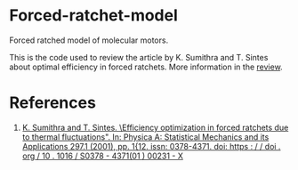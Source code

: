 # Forced-ratchet-model
Forced ratched model of molecular motors.

This is the code used to review the article by K. Sumithra and T. Sintes about optimal efficiency in forced ratchets. More information in the [review](https://github.com/agimenezromero/Forced-ratchet-model/blob/master/Review.pdf).

# References 

1. [K. Sumithra and T. Sintes. \Efficiency optimization in forced ratchets due to thermal fluctuations". In: Physica A: Statistical Mechanics and its Applications 297.1 (2001), pp. 1{12. issn: 0378-4371. doi: https : / / doi . org / 10 . 1016 / S0378 - 4371(01 ) 00231 - X](https://www.sciencedirect.com/science/article/pii/S037843710100231X)
